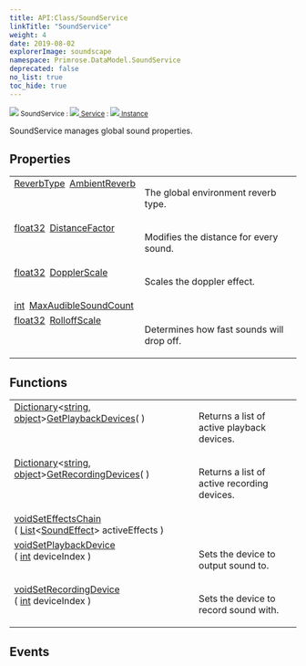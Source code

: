 ```yaml
---
title: API:Class/SoundService
linkTitle: "SoundService"
weight: 4
date: 2019-08-02
explorerImage: soundscape
namespace: Primrose.DataModel.SoundService
deprecated: false
no_list: true
toc_hide: true
---
```

<small class="inheritance">
<span class="" href="/docs/api-reference/Class/SoundService"><img src="/icons/silk/soundscape.png"/>&nbsp;SoundService</span>&nbsp;:&nbsp;<a class="" href="/docs/api-reference/Class/Service"><img src="/icons/silk/default.png"/>&nbsp;Service</a>&nbsp;:&nbsp;<a class="" href="/docs/api-reference/Class/Instance"><img src="/icons/silk/default.png"/>&nbsp;Instance</a></small>
<p class="summary">

SoundService manages global sound properties.

</p>
 
## Properties
 
<table class="studiohide">
<tbody>
<tr class="function-row ">
<td style="vertical-align:top;white-space:normal;">
<div>
<a class="type" href="/docs/api-reference/Enum/ReverbType">ReverbType</a><span class="method-body" style="text-indent: -2em; padding-left: 0.5em"><a class="name" href="AmbientReverb">AmbientReverb</a></span></td>
<td style="vertical-align:top;white-space:normal;">
<p>
The global environment reverb type.
</p></td>
</tr>

<tr class="function-row ">
<td style="vertical-align:top;white-space:normal;">
<div>
<a class="type" href="/docs/api-reference/System/Primitives#single">float32</a><span class="method-body" style="text-indent: -2em; padding-left: 0.5em"><a class="name" href="DistanceFactor">DistanceFactor</a></span></td>
<td style="vertical-align:top;white-space:normal;">
<p>
Modifies the distance for every sound.
</p></td>
</tr>

<tr class="function-row ">
<td style="vertical-align:top;white-space:normal;">
<div>
<a class="type" href="/docs/api-reference/System/Primitives#single">float32</a><span class="method-body" style="text-indent: -2em; padding-left: 0.5em"><a class="name" href="DopplerScale">DopplerScale</a></span></td>
<td style="vertical-align:top;white-space:normal;">
<p>
Scales the doppler effect.
</p></td>
</tr>

<tr class="function-row ">
<td style="vertical-align:top;white-space:normal;">
<div>
<a class="type" href="/docs/api-reference/System/Primitives#int32">int</a><span class="method-body" style="text-indent: -2em; padding-left: 0.5em"><a class="name" href="MaxAudibleSoundCount">MaxAudibleSoundCount</a></span></td>
<td style="vertical-align:top;white-space:normal;">
</td>
</tr>

<tr class="function-row ">
<td style="vertical-align:top;white-space:normal;">
<div>
<a class="type" href="/docs/api-reference/System/Primitives#single">float32</a><span class="method-body" style="text-indent: -2em; padding-left: 0.5em"><a class="name" href="RolloffScale">RolloffScale</a></span></td>
<td style="vertical-align:top;white-space:normal;">
<p>
Determines how fast sounds will drop off.
</p></td>
</tr>

</tbody>
</table>
 
## Functions
 
<table class="studiohide">
<tbody>
<tr class="function-row ">
<td style="vertical-align:top;white-space:normal;">
<div>
<a class="type" href="/docs/api-reference/System/Dictionary">Dictionary</a><<a class="type" href="/docs/api-reference/System/string">string</a>, <a class="type" href="/docs/api-reference/System/object">object</a>><span class="method-body" style="text-indent: -2em;"><a class="method-name  " href="GetPlaybackDevices">GetPlaybackDevices</a></span><span style="display: inline-block">( <span class="param" style="white-space: nowrap"></span> )</span></span></div></td>
<td style="vertical-align:top;white-space:normal;">
<p>
Returns a list of active playback devices.
</p></td>
</tr>

<tr class="function-row ">
<td style="vertical-align:top;white-space:normal;">
<div>
<a class="type" href="/docs/api-reference/System/Dictionary">Dictionary</a><<a class="type" href="/docs/api-reference/System/string">string</a>, <a class="type" href="/docs/api-reference/System/object">object</a>><span class="method-body" style="text-indent: -2em;"><a class="method-name  " href="GetRecordingDevices">GetRecordingDevices</a></span><span style="display: inline-block">( <span class="param" style="white-space: nowrap"></span> )</span></span></div></td>
<td style="vertical-align:top;white-space:normal;">
<p>
Returns a list of active recording devices.
</p></td>
</tr>

<tr class="function-row ">
<td style="vertical-align:top;white-space:normal;">
<div>
<a class="type" href="/docs/api-reference/System/void">void</a><span class="method-body" style="text-indent: -2em;"><a class="method-name  " href="SetEffectsChain">SetEffectsChain</a></span><span style="display: inline-block">( <span class="param" style="white-space: nowrap"><a class="type" href="/docs/api-reference/System/List">List</a><<a class="type" href="/docs/api-reference/Class/SoundEffect">SoundEffect</a>> activeEffects</span> )</span></span></div></td>
<td style="vertical-align:top;white-space:normal;">
</td>
</tr>

<tr class="function-row ">
<td style="vertical-align:top;white-space:normal;">
<div>
<a class="type" href="/docs/api-reference/System/void">void</a><span class="method-body" style="text-indent: -2em;"><a class="method-name  " href="SetPlaybackDevice">SetPlaybackDevice</a></span><span style="display: inline-block">( <span class="param" style="white-space: nowrap"><a class="type" href="/docs/api-reference/System/Primitives#int32">int</a> deviceIndex</span> )</span></span></div></td>
<td style="vertical-align:top;white-space:normal;">
<p>
Sets the device to output sound to.
</p></td>
</tr>

<tr class="function-row ">
<td style="vertical-align:top;white-space:normal;">
<div>
<a class="type" href="/docs/api-reference/System/void">void</a><span class="method-body" style="text-indent: -2em;"><a class="method-name  " href="SetRecordingDevice">SetRecordingDevice</a></span><span style="display: inline-block">( <span class="param" style="white-space: nowrap"><a class="type" href="/docs/api-reference/System/Primitives#int32">int</a> deviceIndex</span> )</span></span></div></td>
<td style="vertical-align:top;white-space:normal;">
<p>
Sets the device to record sound with.
</p></td>
</tr>

</tbody>
</table>
 
## Events
 
<table class="studiohide">
<tbody>
</tbody>
</table>
<b>
</b>
<div class="inheritors">
<ul class="root">
</ul>
</div>
